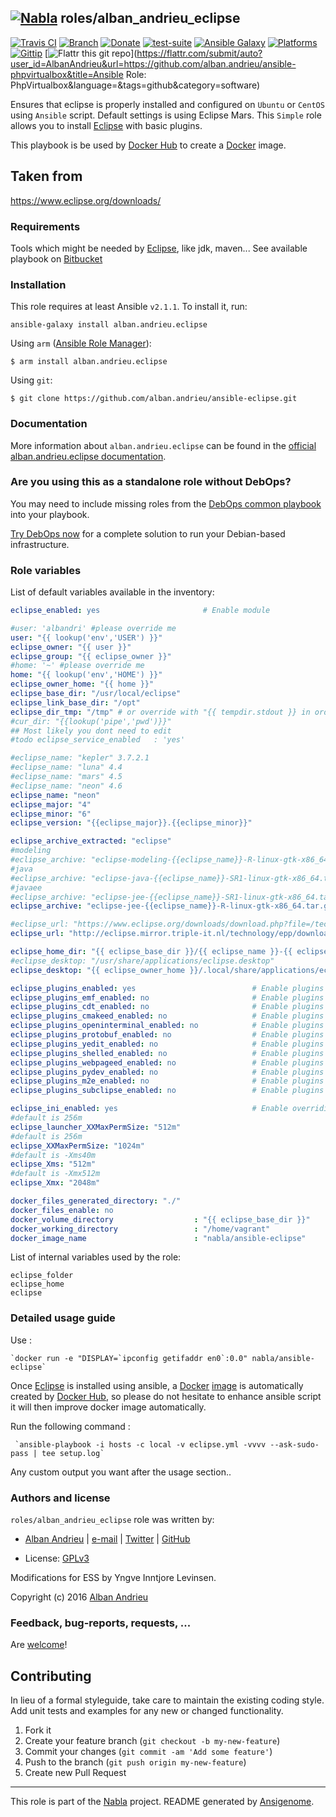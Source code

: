 ## [![Nabla](https://debops.org/images/debops-small.png)](https://github.com/AlbanAndrieu) roles/alban_andrieu_eclipse

<!-- This file was generated by Ansigenome. Do not edit this file directly but
     instead have a look at the files in the ./meta/ directory. -->

[![Travis CI](https://img.shields.io/travis/AlbanAndrieu/ansible-eclipse.svg?style=flat)](https://travis-ci.org/AlbanAndrieu/ansible-eclipse)
[![Branch](http://img.shields.io/github/tag/AlbanAndrieu/ansible-eclipse.svg?style=flat-square)](https://github.com/AlbanAndrieu/ansible-eclipse/tree/master)
[![Donate](https://img.shields.io/gratipay/AlbanAndrieu.svg?style=flat)](https://www.gratipay.com/AlbanAndrieu)
[![test-suite](https://img.shields.io/badge/test--suite-ansible--roles/alban__andrieu__eclipse-blue.svg?style=flat)](https://github.com/AlbanAndrieu/test-suite/tree/master/ansible-roles/alban_andrieu_eclipse/)
[![Ansible Galaxy](https://img.shields.io/badge/galaxy-alban.andrieu.eclipse-660198.svg?style=flat)](https://galaxy.ansible.com/detail#/role/1776)
[![Platforms](http://img.shields.io/badge/platforms-el%20/%20macosx%20/%20ubuntu-lightgrey.svg?style=flat)](#)
[![Gittip](http://img.shields.io/gittip/alban.andrieu.svg)](https://www.gittip.com/alban.andrieu/)
[![Flattr this git repo](http://api.flattr.com/button/flattr-badge-large.png)](https://flattr.com/submit/auto?user_id=AlbanAndrieu&url=https://github.com/alban.andrieu/ansible-phpvirtualbox&title=Ansible Role: PhpVirtualbox&language=&tags=github&category=software)

Ensures that eclipse is properly installed and configured on `Ubuntu` or `CentOS` using `Ansible` script.
Default settings is using Eclipse Mars.
This ``Simple`` role allows you to install [Eclipse](https://www.eclipse.org) with basic plugins. 

This playbook is be used by [Docker Hub](https://hub.docker.com) to create a [Docker](http://docker.io) image.

Taken from
------------------

https://www.eclipse.org/downloads/

### Requirements

Tools which might be needed by [Eclipse](https://www.eclipse.org), like jdk, maven...
See available playbook on [Bitbucket](https://bitbucket.org/europeanspallationsource/ansible-eclipse/)


### Installation

This role requires at least Ansible `v2.1.1`. To install it, run:

```shell
ansible-galaxy install alban.andrieu.eclipse
```

Using `arm` ([Ansible Role Manager](https://github.com/mirskytech/ansible-role-manager/)):
```shell
$ arm install alban.andrieu.eclipse
```

Using `git`:
```shell
$ git clone https://github.com/alban.andrieu/ansible-eclipse.git
```

### Documentation

More information about `alban.andrieu.eclipse` can be found in the
[official alban.andrieu.eclipse documentation](https://docs.debops.org/en/latest/ansible/roles/ansible-eclipse/docs/).

### Are you using this as a standalone role without DebOps?

You may need to include missing roles from the [DebOps common
playbook](https://github.com/debops/debops-playbooks/blob/master/playbooks/common.yml)
into your playbook.

[Try DebOps now](https://debops.org/) for a complete solution to run your Debian-based infrastructure.


### Role variables

List of default variables available in the inventory:

```YAML
eclipse_enabled: yes                       # Enable module

#user: 'albandri' #please override me
user: "{{ lookup('env','USER') }}"
eclipse_owner: "{{ user }}"
eclipse_group: "{{ eclipse_owner }}"
#home: '~' #please override me
home: "{{ lookup('env','HOME') }}"
eclipse_owner_home: "{{ home }}"
eclipse_base_dir: "/usr/local/eclipse"
eclipse_link_base_dir: "/opt"
eclipse_dir_tmp: "/tmp" # or override with "{{ tempdir.stdout }} in order to have be sure to download the file"
#cur_dir: "{{lookup('pipe','pwd')}}"
## Most likely you dont need to edit
#todo eclipse_service_enabled   : 'yes'

#eclipse_name: "kepler" 3.7.2.1
#eclipse_name: "luna" 4.4
#eclipse_name: "mars" 4.5
#eclipse_name: "neon" 4.6
eclipse_name: "neon"
eclipse_major: "4"
eclipse_minor: "6"
eclipse_version: "{{eclipse_major}}.{{eclipse_minor}}"

eclipse_archive_extracted: "eclipse"
#modeling
#eclipse_archive: "eclipse-modeling-{{eclipse_name}}-R-linux-gtk-x86_64.tar.gz"
#java
#eclipse_archive: "eclipse-java-{{eclipse_name}}-SR1-linux-gtk-x86_64.tar.gz"
#javaee
#eclipse_archive: "eclipse-jee-{{eclipse_name}}-SR1-linux-gtk-x86_64.tar.gz"
eclipse_archive: "eclipse-jee-{{eclipse_name}}-R-linux-gtk-x86_64.tar.gz"

#eclipse_url: "https://www.eclipse.org/downloads/download.php?file=/technology/epp/downloads/release/{{eclipse_name}}/R/{{eclipse_archive}}&r=1"
eclipse_url: "http://eclipse.mirror.triple-it.nl/technology/epp/downloads/release/{{eclipse_name}}/R/{{eclipse_archive}}"

eclipse_home_dir: "{{ eclipse_base_dir }}/{{ eclipse_name }}-{{ eclipse_version }}"
#eclipse_desktop: "/usr/share/applications/eclipse.desktop"
eclipse_desktop: "{{ eclipse_owner_home }}/.local/share/applications/eclipse.desktop"

eclipse_plugins_enabled: yes                          # Enable plugins
eclipse_plugins_emf_enabled: no                       # Enable plugins
eclipse_plugins_cdt_enabled: no                       # Enable plugins
eclipse_plugins_cmakeed_enabled: no                   # Enable plugins
eclipse_plugins_openinterminal_enabled: no            # Enable plugins
eclipse_plugins_protobuf_enabled: no                  # Enable plugins
eclipse_plugins_yedit_enabled: no                     # Enable plugins
eclipse_plugins_shelled_enabled: no                   # Enable plugins
eclipse_plugins_webpageed_enabled: no                 # Enable plugins
eclipse_plugins_pydev_enabled: no                     # Enable plugins
eclipse_plugins_m2e_enabled: no                       # Enable plugins
eclipse_plugins_subclipse_enabled: no                 # Enable plugins

eclipse_ini_enabled: yes                              # Enable overriding eclipse.ini
#default is 256m
eclipse_launcher_XXMaxPermSize: "512m"
#default is 256m
eclipse_XXMaxPermSize: "1024m"
#default is -Xms40m
eclipse_Xms: "512m"
#default is -Xmx512m
eclipse_Xmx: "2048m"

docker_files_generated_directory: "./"
docker_files_enable: no
docker_volume_directory                  : "{{ eclipse_base_dir }}"
docker_working_directory                 : "/home/vagrant"
docker_image_name                        : "nabla/ansible-eclipse"
```

List of internal variables used by the role:

    eclipse_folder
    eclipse_home
    eclipse
### Detailed usage guide

Use :

    `docker run -e "DISPLAY=`ipconfig getifaddr en0`:0.0" nabla/ansible-eclipse`

Once [Eclipse](https://www.eclipse.org) is installed using ansible, a [Docker](https://www.docker.com/) [image](https://registry.hub.docker.com/u/nabla/ansible-eclipse/) is automatically created by [Docker Hub](https://registry.hub.docker.com/),
so please do not hesitate to enhance ansible script it will then improve docker image automatically.

Run the following command :

     `ansible-playbook -i hosts -c local -v eclipse.yml -vvvv --ask-sudo-pass | tee setup.log`


Any custom output you want after the usage section..
### Authors and license

`roles/alban_andrieu_eclipse` role was written by:

- [Alban Andrieu](fr.linkedin.com/in/nabla/) | [e-mail](mailto:alban.andrieu@free.fr) | [Twitter](https://twitter.com/AlbanAndrieu) | [GitHub](https://github.com/AlbanAndrieu)

- License: [GPLv3](https://tldrlegal.com/license/gnu-general-public-license-v3-%28gpl-3%29)

Modifications for ESS by Yngve Inntjore Levinsen.

Copyright (c) 2016 [Alban Andrieu](https://alban-andrieu.com/)

### Feedback, bug-reports, requests, ...

Are [welcome](https://github.com/AlbanAndrieu/ansible-eclipse/issues)!

## Contributing
In lieu of a formal styleguide, take care to maintain the existing coding style. Add unit tests and examples for any new or changed functionality.

1. Fork it
2. Create your feature branch (`git checkout -b my-new-feature`)
3. Commit your changes (`git commit -am 'Add some feature'`)
4. Push to the branch (`git push origin my-new-feature`)
5. Create new Pull Request

***

This role is part of the [Nabla](https://github.com/AlbanAndrieu) project.
README generated by [Ansigenome](https://github.com/nickjj/ansigenome/).
